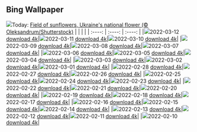 ## Bing Wallpaper
![](./wallpaper/2022-03-12.jpg)Today: [Field of sunflowers, Ukraine's national flower (© Oleksandrum/Shutterstock)](./wallpaper/2022-03-12.jpg)
|      |      |      |
| :----: | :----: | :----: |
|![](./wallpaper/2022-03-12_sm.jpg)2022-03-12 [download 4k](./wallpaper/2022-03-12.jpg)|![](./wallpaper/2022-03-11_sm.jpg)2022-03-11 [download 4k](./wallpaper/2022-03-11.jpg)|![](./wallpaper/2022-03-10_sm.jpg)2022-03-10 [download 4k](./wallpaper/2022-03-10.jpg)|
|![](./wallpaper/2022-03-09_sm.jpg)2022-03-09 [download 4k](./wallpaper/2022-03-09.jpg)|![](./wallpaper/2022-03-08_sm.jpg)2022-03-08 [download 4k](./wallpaper/2022-03-08.jpg)|![](./wallpaper/2022-03-07_sm.jpg)2022-03-07 [download 4k](./wallpaper/2022-03-07.jpg)|
|![](./wallpaper/2022-03-06_sm.jpg)2022-03-06 [download 4k](./wallpaper/2022-03-06.jpg)|![](./wallpaper/2022-03-05_sm.jpg)2022-03-05 [download 4k](./wallpaper/2022-03-05.jpg)|![](./wallpaper/2022-03-04_sm.jpg)2022-03-04 [download 4k](./wallpaper/2022-03-04.jpg)|
|![](./wallpaper/2022-03-03_sm.jpg)2022-03-03 [download 4k](./wallpaper/2022-03-03.jpg)|![](./wallpaper/2022-03-02_sm.jpg)2022-03-02 [download 4k](./wallpaper/2022-03-02.jpg)|![](./wallpaper/2022-03-01_sm.jpg)2022-03-01 [download 4k](./wallpaper/2022-03-01.jpg)|
|![](./wallpaper/2022-02-28_sm.jpg)2022-02-28 [download 4k](./wallpaper/2022-02-28.jpg)|![](./wallpaper/2022-02-27_sm.jpg)2022-02-27 [download 4k](./wallpaper/2022-02-27.jpg)|![](./wallpaper/2022-02-26_sm.jpg)2022-02-26 [download 4k](./wallpaper/2022-02-26.jpg)|
|![](./wallpaper/2022-02-25_sm.jpg)2022-02-25 [download 4k](./wallpaper/2022-02-25.jpg)|![](./wallpaper/2022-02-24_sm.jpg)2022-02-24 [download 4k](./wallpaper/2022-02-24.jpg)|![](./wallpaper/2022-02-23_sm.jpg)2022-02-23 [download 4k](./wallpaper/2022-02-23.jpg)|
|![](./wallpaper/2022-02-22_sm.jpg)2022-02-22 [download 4k](./wallpaper/2022-02-22.jpg)|![](./wallpaper/2022-02-21_sm.jpg)2022-02-21 [download 4k](./wallpaper/2022-02-21.jpg)|![](./wallpaper/2022-02-20_sm.jpg)2022-02-20 [download 4k](./wallpaper/2022-02-20.jpg)|
|![](./wallpaper/2022-02-19_sm.jpg)2022-02-19 [download 4k](./wallpaper/2022-02-19.jpg)|![](./wallpaper/2022-02-18_sm.jpg)2022-02-18 [download 4k](./wallpaper/2022-02-18.jpg)|![](./wallpaper/2022-02-17_sm.jpg)2022-02-17 [download 4k](./wallpaper/2022-02-17.jpg)|
|![](./wallpaper/2022-02-16_sm.jpg)2022-02-16 [download 4k](./wallpaper/2022-02-16.jpg)|![](./wallpaper/2022-02-15_sm.jpg)2022-02-15 [download 4k](./wallpaper/2022-02-15.jpg)|![](./wallpaper/2022-02-14_sm.jpg)2022-02-14 [download 4k](./wallpaper/2022-02-14.jpg)|
|![](./wallpaper/2022-02-13_sm.jpg)2022-02-13 [download 4k](./wallpaper/2022-02-13.jpg)|![](./wallpaper/2022-02-12_sm.jpg)2022-02-12 [download 4k](./wallpaper/2022-02-12.jpg)|![](./wallpaper/2022-02-11_sm.jpg)2022-02-11 [download 4k](./wallpaper/2022-02-11.jpg)|
|![](./wallpaper/2022-02-10_sm.jpg)2022-02-10 [download 4k](./wallpaper/2022-02-10.jpg)|